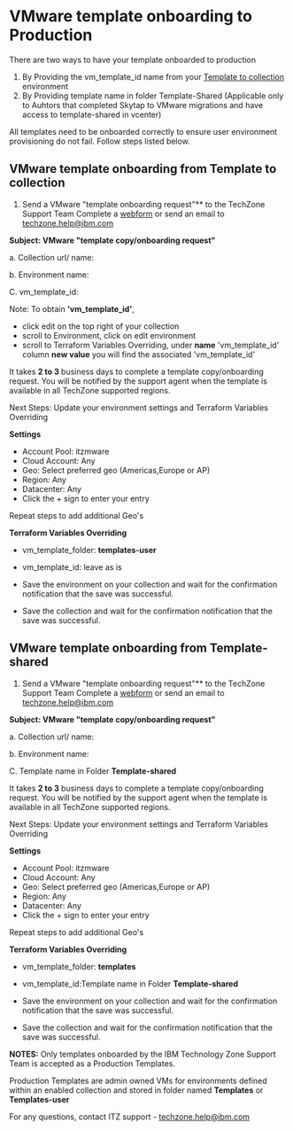 # VMware template onboarding to Production

There are two ways to have your template onboarded to production
1. By Providing the vm_template_id name from your [Template to collection](https://github.com/IBM/itz-support-public/blob/main/IBM-Technology-Zone/IBM-Technology-Zone-Runbooks/template-an-ibm-cloud-classic-vm-for-your-collection.md) environment
2. By Providing template name in folder Template-Shared (Applicable only to Auhtors that completed Skytap to VMware migrations and have access to template-shared in vcenter)

  All templates need to be onboarded correctly to ensure user environment provisioning do not fail. Follow steps listed below.

## VMware template onboarding from Template to collection
1. Send a VMware "template onboarding request"** to the TechZone Support Team
Complete a [webform](https://ibmsf.force.com/ibminternalproducts/s/createrecord/NewCase?language=en_US) or send an email to techzone.help@ibm.com

**Subject: VMware "template copy/onboarding request"**

a. Collection url/ name: 

b. Environment name:

C. vm_template_id: 

Note: To obtain **'vm_template_id'**, 
- click edit on the top right of your collection 
- scroll to Environment, click on edit environment
- scroll to Terraform Variables Overriding, under **name** 'vm_template_id' column **new value** you will find the associated 'vm_template_id'

It takes **2 to 3** business days to complete a template copy/onboarding request. You will be notified by the support agent when the template is available in all TechZone supported regions. 

Next Steps: Update your environment settings and Terraform Variables Overriding

**Settings**

- Account Pool: itzmware
- Cloud Account: Any
- Geo: Select preferred geo (Americas,Europe or AP)
- Region: Any
- Datacenter: Any
- Click the + sign to enter your entry
  
Repeat steps to add additional Geo's

**Terraform Variables Overriding**
 
- vm_template_folder: **templates-user**
- vm_template_id: leave as is

- Save the environment on your collection and wait for the confirmation notification that the save was successful.
- Save the collection and wait for the confirmation notification that the save was successful.


## VMware template onboarding from Template-shared
1. Send a VMware "template onboarding request"** to the TechZone Support Team
Complete a [webform](https://ibmsf.force.com/ibminternalproducts/s/createrecord/NewCase?language=en_US) or send an email to techzone.help@ibm.com

**Subject: VMware "template copy/onboarding request"**

a. Collection url/ name: 

b. Environment name:

C. Template name in Folder **Template-shared**

It takes **2 to 3** business days to complete a template copy/onboarding request. You will be notified by the support agent when the template is available in all TechZone supported regions. 

Next Steps: Update your environment settings and Terraform Variables Overriding

**Settings**

- Account Pool: itzmware
- Cloud Account: Any
- Geo: Select preferred geo (Americas,Europe or AP)
- Region: Any
- Datacenter: Any
- Click the + sign to enter your entry
  
Repeat steps to add additional Geo's

**Terraform Variables Overriding**
 
- vm_template_folder: **templates**
- vm_template_id:Template name in Folder **Template-shared**

- Save the environment on your collection and wait for the confirmation notification that the save was successful.
- Save the collection and wait for the confirmation notification that the save was successful.

**NOTES:** Only templates onboarded by the IBM Technology Zone Support Team is accepted as a Production Templates.

Production Templates are admin owned VMs for environments defined within an enabled collection and stored in folder named **Templates** or **Templates-user** 


For any questions, contact ITZ support - techzone.help@ibm.com



